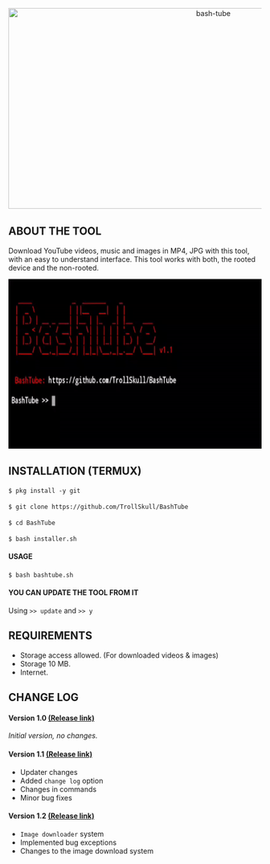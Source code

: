<p align="center">
<a href="https://www.youtube.com/channel/UCoY5RcO9xDRKOw2oqfcDXKA"><img title="bash-tube" src="https://user-images.githubusercontent.com/64570084/110996088-b2dd5d80-837b-11eb-8b98-b89caa629f3a.jpg" width="800" height="400"></a></p>

## ABOUT THE TOOL
Download YouTube videos, music and images in MP4, JPG with this tool, with an easy to understand interface.
This tool works with both, the rooted device and the non-rooted.

<p align="left">
<img src="/resources/about.gif" width="600" height="338"/></p>

## INSTALLATION (TERMUX)
```
$ pkg install -y git 

$ git clone https://github.com/TrollSkull/BashTube 

$ cd BashTube 

$ bash installer.sh 
```
#### USAGE

`$ bash bashtube.sh`

#### YOU CAN UPDATE THE TOOL FROM IT

Using `>> update` and `>> y`

## REQUIREMENTS
- Storage access allowed. (For downloaded videos & images)
- Storage 10 MB.
- Internet.

## CHANGE LOG
#### Version 1.0  <a href="https://github.com/TrollSkull/BashTube/releases/tag/v1.0">(Release link)</a>

_Initial version, no changes._ 

#### Version 1.1 <a href="https://github.com/TrollSkull/BashTube/releases/tag/v1.1">(Release link)</a>
- Updater changes
- Added `change log` option
- Changes in commands
- Minor bug fixes

#### Version 1.2 <a href="https://github.com/TrollSkull/BashTube/releases/tag/v1.2">(Release link)</a>
- `Image downloader` system
- Implemented bug exceptions
- Changes to the image download system
